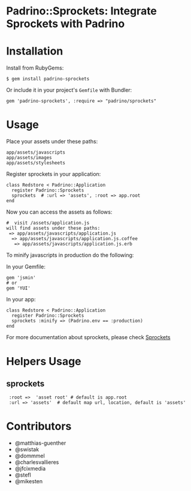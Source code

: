 # Padrino::Sprockets: Integrate Sprockets with Padrino

# Installation #

Install from RubyGems:

    $ gem install padrino-sprockets

Or include it in your project's `Gemfile` with Bundler:

    gem 'padrino-sprockets', :require => "padrino/sprockets"

# Usage #

Place your assets under these paths:

    app/assets/javascripts
    app/assets/images
    app/assets/stylesheets

Register sprockets in your application:

    class Redstore < Padrino::Application
      register Padrino::Sprockets
      sprockets  # :url => 'assets', :root => app.root
    end

Now you can access the assets as follows:

    #  visit /assets/application.js
    will find assets under these paths:
     => app/assets/javascripts/application.js
      => app/assets/javascripts/application.js.coffee
       => app/assets/javascripts/application.js.erb

To minify javascripts in production do the following:

In your Gemfile:

    gem 'jsmin'
    # or
    gem 'YUI'

In your app:

    class Redstore < Padrino::Application
      register Padrino::Sprockets
      sprockets :minify => (Padrino.env == :production)
    end

For more documentation about sprockets, please check [Sprockets](https://github.com/sstephenson/sprockets/)

# Helpers Usage #

## sprockets
     :root =>  'asset root' # default is app.root
     :url => 'assets'  # default map url, location, default is 'assets'

# Contributors

* @matthias-guenther
* @swistak
* @dommmel
* @charlesvallieres
* @jfcixmedia
* @stefl
* @mikesten


